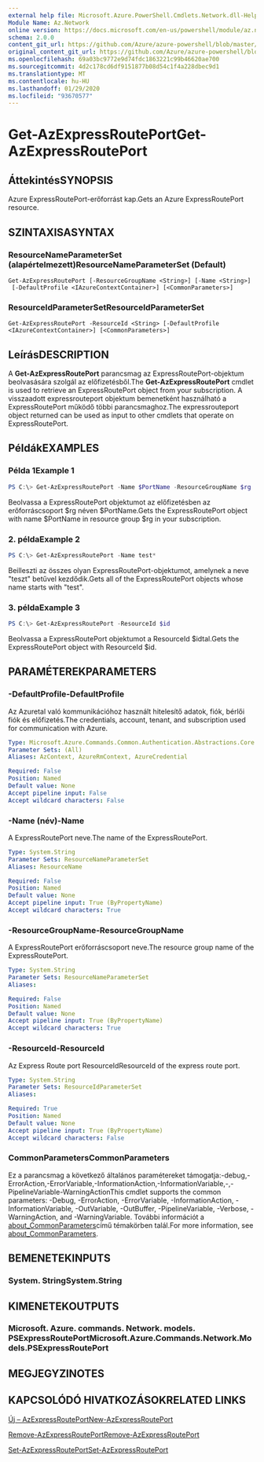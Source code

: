 ```yaml
---
external help file: Microsoft.Azure.PowerShell.Cmdlets.Network.dll-Help.xml
Module Name: Az.Network
online version: https://docs.microsoft.com/en-us/powershell/module/az.network/get-azexpressrouteport
schema: 2.0.0
content_git_url: https://github.com/Azure/azure-powershell/blob/master/src/Network/Network/help/Get-AzExpressRoutePort.md
original_content_git_url: https://github.com/Azure/azure-powershell/blob/master/src/Network/Network/help/Get-AzExpressRoutePort.md
ms.openlocfilehash: 69a03bc9772e9d74fdc1863221c99b46620ae700
ms.sourcegitcommit: 4d2c178cd6df9151877b08d54c1f4a228dbec9d1
ms.translationtype: MT
ms.contentlocale: hu-HU
ms.lasthandoff: 01/29/2020
ms.locfileid: "93670577"
---
```

# <span data-ttu-id="106de-101">Get-AzExpressRoutePort</span><span class="sxs-lookup"><span data-stu-id="106de-101">Get-AzExpressRoutePort</span></span>

## <span data-ttu-id="106de-102">Áttekintés</span><span class="sxs-lookup"><span data-stu-id="106de-102">SYNOPSIS</span></span>
<span data-ttu-id="106de-103">Azure ExpressRoutePort-erőforrást kap.</span><span class="sxs-lookup"><span data-stu-id="106de-103">Gets an Azure ExpressRoutePort resource.</span></span>

## <span data-ttu-id="106de-104">SZINTAXISA</span><span class="sxs-lookup"><span data-stu-id="106de-104">SYNTAX</span></span>

### <span data-ttu-id="106de-105">ResourceNameParameterSet (alapértelmezett)</span><span class="sxs-lookup"><span data-stu-id="106de-105">ResourceNameParameterSet (Default)</span></span>
```
Get-AzExpressRoutePort [-ResourceGroupName <String>] [-Name <String>]
 [-DefaultProfile <IAzureContextContainer>] [<CommonParameters>]
```

### <span data-ttu-id="106de-106">ResourceIdParameterSet</span><span class="sxs-lookup"><span data-stu-id="106de-106">ResourceIdParameterSet</span></span>
```
Get-AzExpressRoutePort -ResourceId <String> [-DefaultProfile <IAzureContextContainer>] [<CommonParameters>]
```

## <span data-ttu-id="106de-107">Leírás</span><span class="sxs-lookup"><span data-stu-id="106de-107">DESCRIPTION</span></span>
<span data-ttu-id="106de-108">A **Get-AzExpressRoutePort** parancsmag az ExpressRoutePort-objektum beolvasására szolgál az előfizetésből.</span><span class="sxs-lookup"><span data-stu-id="106de-108">The **Get-AzExpressRoutePort** cmdlet is used to retrieve an ExpressRoutePort object from your subscription.</span></span> <span data-ttu-id="106de-109">A visszaadott expressrouteport objektum bemenetként használható a ExpressRoutePort működő többi parancsmaghoz.</span><span class="sxs-lookup"><span data-stu-id="106de-109">The expressrouteport object returned can be used as input to other cmdlets that operate on ExpressRoutePort.</span></span>

## <span data-ttu-id="106de-110">Példák</span><span class="sxs-lookup"><span data-stu-id="106de-110">EXAMPLES</span></span>

### <span data-ttu-id="106de-111">Példa 1</span><span class="sxs-lookup"><span data-stu-id="106de-111">Example 1</span></span>
```powershell
PS C:\> Get-AzExpressRoutePort -Name $PortName -ResourceGroupName $rg
```

<span data-ttu-id="106de-112">Beolvassa a ExpressRoutePort objektumot az előfizetésben az erőforráscsoport $rg néven $PortName.</span><span class="sxs-lookup"><span data-stu-id="106de-112">Gets the ExpressRoutePort object with name $PortName in resource group $rg in your subscription.</span></span>

### <span data-ttu-id="106de-113">2. példa</span><span class="sxs-lookup"><span data-stu-id="106de-113">Example 2</span></span>
```powershell
PS C:\> Get-AzExpressRoutePort -Name test*
```

<span data-ttu-id="106de-114">Beilleszti az összes olyan ExpressRoutePort-objektumot, amelynek a neve "teszt" betűvel kezdődik.</span><span class="sxs-lookup"><span data-stu-id="106de-114">Gets all of the ExpressRoutePort objects whose name starts with "test".</span></span>

### <span data-ttu-id="106de-115">3. példa</span><span class="sxs-lookup"><span data-stu-id="106de-115">Example 3</span></span>
```powershell
PS C:\> Get-AzExpressRoutePort -ResourceId $id
```

<span data-ttu-id="106de-116">Beolvassa a ExpressRoutePort objektumot a ResourceId $idtal.</span><span class="sxs-lookup"><span data-stu-id="106de-116">Gets the ExpressRoutePort object with ResourceId $id.</span></span> 

## <span data-ttu-id="106de-117">PARAMÉTEREK</span><span class="sxs-lookup"><span data-stu-id="106de-117">PARAMETERS</span></span>

### <span data-ttu-id="106de-118">-DefaultProfile</span><span class="sxs-lookup"><span data-stu-id="106de-118">-DefaultProfile</span></span>
<span data-ttu-id="106de-119">Az Azuretal való kommunikációhoz használt hitelesítő adatok, fiók, bérlői fiók és előfizetés.</span><span class="sxs-lookup"><span data-stu-id="106de-119">The credentials, account, tenant, and subscription used for communication with Azure.</span></span>

```yaml
Type: Microsoft.Azure.Commands.Common.Authentication.Abstractions.Core.IAzureContextContainer
Parameter Sets: (All)
Aliases: AzContext, AzureRmContext, AzureCredential

Required: False
Position: Named
Default value: None
Accept pipeline input: False
Accept wildcard characters: False
```

### <span data-ttu-id="106de-120">-Name (név)</span><span class="sxs-lookup"><span data-stu-id="106de-120">-Name</span></span>
<span data-ttu-id="106de-121">A ExpressRoutePort neve.</span><span class="sxs-lookup"><span data-stu-id="106de-121">The name of the ExpressRoutePort.</span></span>

```yaml
Type: System.String
Parameter Sets: ResourceNameParameterSet
Aliases: ResourceName

Required: False
Position: Named
Default value: None
Accept pipeline input: True (ByPropertyName)
Accept wildcard characters: True
```

### <span data-ttu-id="106de-122">-ResourceGroupName</span><span class="sxs-lookup"><span data-stu-id="106de-122">-ResourceGroupName</span></span>
<span data-ttu-id="106de-123">A ExpressRoutePort erőforráscsoport neve.</span><span class="sxs-lookup"><span data-stu-id="106de-123">The resource group name of the ExpressRoutePort.</span></span>

```yaml
Type: System.String
Parameter Sets: ResourceNameParameterSet
Aliases:

Required: False
Position: Named
Default value: None
Accept pipeline input: True (ByPropertyName)
Accept wildcard characters: True
```

### <span data-ttu-id="106de-124">-ResourceId</span><span class="sxs-lookup"><span data-stu-id="106de-124">-ResourceId</span></span>
<span data-ttu-id="106de-125">Az Express Route port ResourceId</span><span class="sxs-lookup"><span data-stu-id="106de-125">ResourceId of the express route port.</span></span>

```yaml
Type: System.String
Parameter Sets: ResourceIdParameterSet
Aliases:

Required: True
Position: Named
Default value: None
Accept pipeline input: True (ByPropertyName)
Accept wildcard characters: False
```

### <span data-ttu-id="106de-126">CommonParameters</span><span class="sxs-lookup"><span data-stu-id="106de-126">CommonParameters</span></span>
<span data-ttu-id="106de-127">Ez a parancsmag a következő általános paramétereket támogatja:-debug,-ErrorAction,-ErrorVariable,-InformationAction,-InformationVariable,-,-PipelineVariable-WarningAction</span><span class="sxs-lookup"><span data-stu-id="106de-127">This cmdlet supports the common parameters: -Debug, -ErrorAction, -ErrorVariable, -InformationAction, -InformationVariable, -OutVariable, -OutBuffer, -PipelineVariable, -Verbose, -WarningAction, and -WarningVariable.</span></span> <span data-ttu-id="106de-128">További információt a [about_CommonParameters](https://go.microsoft.com/fwlink/?LinkID=113216)című témakörben talál.</span><span class="sxs-lookup"><span data-stu-id="106de-128">For more information, see [about_CommonParameters](https://go.microsoft.com/fwlink/?LinkID=113216).</span></span>

## <span data-ttu-id="106de-129">BEMENETEK</span><span class="sxs-lookup"><span data-stu-id="106de-129">INPUTS</span></span>

### <span data-ttu-id="106de-130">System. String</span><span class="sxs-lookup"><span data-stu-id="106de-130">System.String</span></span>

## <span data-ttu-id="106de-131">KIMENETEK</span><span class="sxs-lookup"><span data-stu-id="106de-131">OUTPUTS</span></span>

### <span data-ttu-id="106de-132">Microsoft. Azure. commands. Network. models. PSExpressRoutePort</span><span class="sxs-lookup"><span data-stu-id="106de-132">Microsoft.Azure.Commands.Network.Models.PSExpressRoutePort</span></span>

## <span data-ttu-id="106de-133">MEGJEGYZI</span><span class="sxs-lookup"><span data-stu-id="106de-133">NOTES</span></span>

## <span data-ttu-id="106de-134">KAPCSOLÓDÓ HIVATKOZÁSOK</span><span class="sxs-lookup"><span data-stu-id="106de-134">RELATED LINKS</span></span>

[<span data-ttu-id="106de-135">Új – AzExpressRoutePort</span><span class="sxs-lookup"><span data-stu-id="106de-135">New-AzExpressRoutePort</span></span>](./New-AzExpressRoutePort.md)

[<span data-ttu-id="106de-136">Remove-AzExpressRoutePort</span><span class="sxs-lookup"><span data-stu-id="106de-136">Remove-AzExpressRoutePort</span></span>](./Remove-AzExpressRoutePort.md)

[<span data-ttu-id="106de-137">Set-AzExpressRoutePort</span><span class="sxs-lookup"><span data-stu-id="106de-137">Set-AzExpressRoutePort</span></span>](./Set-AzExpressRoutePort.md)
